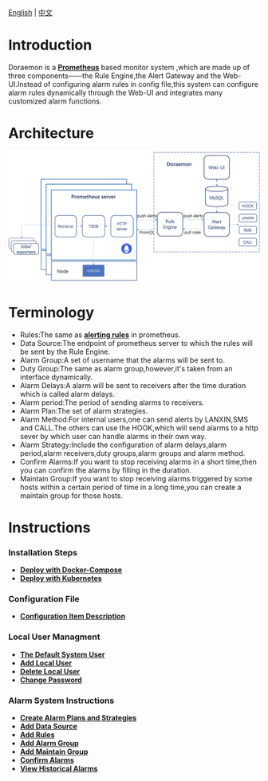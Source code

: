 [English](docs/readme.md) | [中文](docs/readme-CN.md)  
# Introduction  
Doraemon is a **[Prometheus](https://prometheus.io)** based monitor system ,which are made up of three components——the Rule Engine,the Alert Gateway and the Web-UI.Instead of configuring alarm rules in config file,this system can configure alarm rules dynamically through the Web-UI and integrates many customized alarm functions. 

# Architecture  
![Architecture](docs/images/Architecture.png)  

# Terminology  
- Rules:The same as **[alerting rules](https://prometheus.io/docs/prometheus/latest/configuration/alerting_rules/)** in prometheus.  
- Data Source:The endpoint of prometheus server to which the rules will be sent by the Rule Engine.
- Alarm Group:A set of username that the alarms will be sent to.
- Duty Group:The same as alarm group,however,it's taken from an interface dynamically. 
- Alarm Delays:A alarm will be sent to receivers after the time duration which is called alarm delays.
- Alarm period:The period of sending alarms to receivers.
- Alarm Plan:The set of alarm strategies.
- Alarm Method:For internal users,one can send alerts by LANXIN,SMS and CALL.The others can use the HOOK,which will send alarms to a http sever by which user can handle alarms in their own way.
- Alarm Strategy:Include the configuration of alarm delays,alarm period,alarm receivers,duty groups,alarm groups and alarm method.
- Confirm Alarms:If you want to stop receiving alarms in a short time,then you can confirm the alarms by filling in the duration.
- Maintain Group:If you want to stop receiving alarms triggered by some hosts within a certain period of time in a long time,you can create a maintain group for those hosts.


# Instructions  
### Installation Steps
- **[Deploy with Docker-Compose](docs/InstallByDocker.md)**  
- **[Deploy with Kubernetes](docs/InstallByK8s.md)**

### Configuration File
- **[Configuration Item Description](docs/ConfigurationItemDescription.md)**  

### Local User Managment
- **[The Default System User](docs/DefaultUser.md)**
- **[Add Local User](docs/AddUser.md)**
- **[Delete Local User](docs/DeleteUser.md)**
- **[Change Password](docs/ChangePassword.md)**

### Alarm System Instructions
- **[Create Alarm Plans and Strategies](docs/CreateAlarmStrategies.md)**    
- **[Add Data Source](docs/AddDataSource.md)**  
- **[Add Rules](docs/AddRules.md)**  
- **[Add Alarm Group](docs/AddAlarmGroup.md)**  
- **[Add Maintain Group](docs/AddMaintainGroup.md)**  
- **[Confirm Alarms](docs/ConfirmAlarms.md)**  
- **[View Historical Alarms](docs/ViewHistoricalAlarms.md)**  